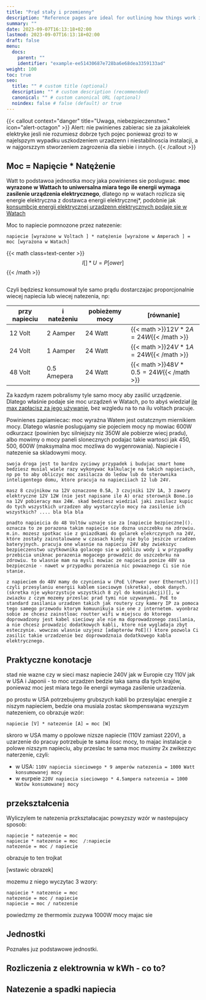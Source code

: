 ```yaml
---
title: "Prąd stały i przemienny"
description: "Reference pages are ideal for outlining how things work in terse and clear terms."
summary: ""
date: 2023-09-07T16:13:18+02:00
lastmod: 2023-09-07T16:13:18+02:00
draft: false
menu:
  docs:
    parent: ""
    identifier: "example-ee51430687e728ba6e68dea3359133ad"
weight: 100
toc: true
seo:
  title: "" # custom title (optional)
  description: "" # custom description (recommended)
  canonical: "" # custom canonical URL (optional)
  noindex: false # false (default) or true
---
```


{{< callout context="danger" title="Uwaga, niebezpieczenstwo." icon="alert-octagon" >}}
Alert: nie pwinienes zabierac sie za jakakoleiek elektryke jesli nie rozumiesz dobrze tych pojec poniewaz grozi to w najelspzym wypadku uszkodzeniem urzadzenn i niestabilnoscia instalacji, a w najgorszzym stworzeniem zagrozenia dla siebie i innych.
{{< /callout >}}

## Moc = Napięcie * Natężenie

 Watt to podstawoa jednostka mocy jaka powinienes sie poslugwac. **moc wyrazone w Wattach to uniwersalna miara tego ile energii wymaga zasilenie urządzenia elektrycznego**, dlatego np w watach rozlicza się energie elektryczna z dostawca energii elektrycznej*, podobnie jak [konsumbcje energii elektrycznej urzadzenn elektrycznych podaje sie w Watach]()

Moc to napiecie pomnozone przez natezenie:
```
napiecie [wyrażone w Voltach ] * natężenie [wyrażone w Amperach ] = moc [wyrażona w Watach]
```


{{< math class=text-center >}}
$$
I[] * U = P[ower]
$$
{{< /math >}}

 ```

 ```

Czyli będziesz konsumował tyle samo prądu dostarczajac proporcjonalnie wiecej napiecia lub wiecej natezenia, np:

| przy napieciu | i nateżeniu | pobieżemy mocy | [równanie] |
| --- | --- | --- | --- |
| 12 Volt | 2 Aamper | 24 Watt |  {{< math >}}$12V * 2A = 24W${{< /math >}} |
| 24 Volt | 1 Aamper | 24 Watt | {{< math >}}$24V * 1A = 24W${{< /math >}} |
| 48 Volt | 0.5 Amepera | 24 Watt | {{< math >}}$48V * 0.5 = 24W${{< /math >}} |

Za kazdym razem pobralismy tyle samo mocy aby zasilić urządzenie.
Dlatego właśnie podaje sie moc urządzeń w Watach, po to abyś wiedział [ile max zapłacisz za jego używanie](#rozliczenie), bez wzgledu na to na ilu voltach pracuje.

Powinienes zapiamiecac: moc wyrażna Watem jest ostatcznym miernikiem mocy. Dlatego wlasnie poslugujamy sie pojeciem mocy np mowiac 600W odkurzacz (powinien byc silniejszy niz 350W ale pobierze wiecj pradu), albo mowimy o mocy paneli slonecznych podajac takie wartosci jak 450, 500, 600W (maksymalna moc mozliwa do wygenrowania). Napiecie i natezenie sa skladowymi mocy.


``` info / smart
swoja droga jest to bardzo zyciowy przypadek i budujac smart home bedziesz musial wiele razy wykonywac kalkulacje na takich napieciach, np po to aby obliczyc moc zasilacza do ledow lub do sterownika inteligentego domu, ktore pracuja na napieciiach 12 lub 24V.

masz 8 czujnikow na 12V oznaczone 0.5A, 3 czujniki 12V 1A, 3 zawory elektryczne 12V 12W (nie jest napisane ile A) oraz sterownik Bone.io na 12V pobieracy max 24W. skad bedziesz wiedzial jaki zasilacz kupic do tych wszystkich urzadzen aby wystarczylo mocy na zasilenie ich wszystkich? .... bla bla bla

pnadto napieicia do 48 Voltów uznaje sie za [napiecie bezpieczne](). oznacza to ze porazona takim napiecie nie dozna uszczebku na zdrowiu. m.in. mozesz spotkac sie z gniazdkami do golarek elekrczynych na 24V, które zostały zainstalowane w czasach kiedy nie bylo jeszcze urzadzen bateryjnych. pracuja one wlasnie na napieciu 24V aby zwiekszyc bezpieczenstwo uzytkownika golacego sie w poblizu wody i w przypadky przebicia uniknac porazenia mogacego prowadzic do uszczebrku na zdrowiu. to wlasnie mam na mysli mowiac ze napiecia ponize 48V sa bezpiecznie - nawet w przypadku porazenia nic powaaznego Ci sie nie stanie.

z napieciem do 48V mamy do czynienia w (PoE \(Power over Ethernet\))[] czyli przesylaniu energii kablem sieciowym (skretka), obok danych. (skretka nje wykorzystuje wszystkich 8 zyl do kominiakcji)[], w zwiazku z czym mozemy przeslac prad tymi nie uzywanymi. PoE to standard zasilania urzadzen takich jak routery czy kamery IP za pomoca tego samego przewodu ktorym komuunikuja sie one z internetem. wyonbraz sobie ze chcesz zainstloac routter wifi w miejscu do ktorego doprowadzony jest kabel sieciowy ale nie ma doprowadzonego zasilania, a nie chcesz prowadzic dodatkowych kabli, ktore nie wygladaja zbyt esteczynie. wowczas wlasnie uzyjesz [adapterów PoE]() ktore pozwola Ci zasilic takie urzadzenie bez doprowadznaia dodatkowego kabla elektrycznego.

```

## Praktyczne konotacje

stad nie wazne czy w sieci masz napiecie 240V jak w Europie czy 110V jak w USA i Japonii - to moc urzadzen bedzie taka sama dla tych krajów, poniewaz moc jest miara tego ile energii wymaga zasilenie urzadzenia.

 po prostu w USA potrzebujemy grubszych kabli bo przesylajac energiie z niszym napieciem, bedzie ona musiala zostac skompenswana wyzszym natezeniem, co obrazuje wzór:

 ```
 napiecie [V] * natezenie [A] = moc [W]
 ```

skroro w USA mamy o ppolowe nizsze napiecie (110V zamiast 220V), a uzarzenie do pracuy potrzebuje te sama ilosc mocy, to majac instalacje o polowe nizszym napieciu, aby przeslac te sama moc musimy 2x zwikezzyc naterzenie, czyli:
* w USA: `110V napiecia sieciowego * 9 amperów natezenia = 1000 Watt konsumowanej mocy`
* w eurpeie `220V napiecia sieciowego * 4.5ampera natezenia = 1000 Watów konsumowanej mocy`

## przekształcenia
Wyliczylem te natezenia przkształacajac powyzszy wzór w nastepujacy sposob:

 ```
napiecie * natezenie = moc
napiecie * natezenie = moc  /:napiecie
natezenie = moc / napiecie
```

obrazuje to ten trojkat

[wstawic obrazek]

mozemu z niego wyczytac 3 wzory:

```
napiecie * natezenie = moc
natezenie = moc / napiecie
napiecie = moc / natezenie
```

powiedzmy ze thermomix zuzywa 1000W mocy
majac sie

## Jednostki

Poznałes juz podstawowe jednostki.

## Rozliczenia z elektrownia w kWh - co to?

## Natezenie a spadki napiecia
